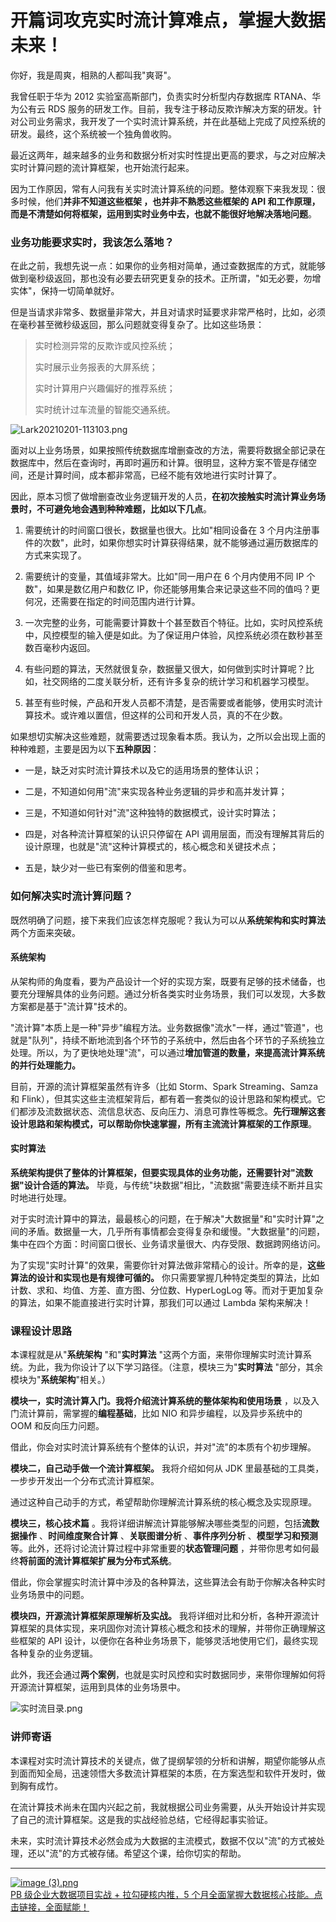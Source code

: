 # 开篇词攻克实时流计算难点，掌握大数据未来！

你好，我是周爽，相熟的人都叫我"爽哥"。

我曾任职于华为 2012 实验室高斯部门，负责实时分析型内存数据库 RTANA、华为公有云 RDS 服务的研发工作。目前，我专注于移动反欺诈解决方案的研发。针对公司业务需求，我开发了一个实时流计算系统，并在此基础上完成了风控系统的研发。最终，这个系统被一个独角兽收购。

最近这两年，越来越多的业务和数据分析对实时性提出更高的要求，与之对应解决实时计算问题的流计算框架，也开始流行起来。

因为工作原因，常有人问我有关实时流计算系统的问题。整体观察下来我发现：很多时候，他们**并非不知道这些框架 ，也并非不熟悉这些框架的 API 和工作原理，而是不清楚如何将框架，运用到实时业务中去，也就不能很好地解决落地问题**。

### 业务功能要求实时，我该怎么落地？

在此之前，我想先说一点：如果你的业务相对简单，通过查数据库的方式，就能够做到毫秒级返回，那也没有必要去研究更复杂的技术。正所谓，"如无必要，勿增实体"，保持一切简单就好。

但是当请求非常多、数据量非常大，并且对请求时延要求非常严格时，比如，必须在毫秒甚至微秒级返回，那么问题就变得复杂了。比如这些场景：
> 实时检测异常的反欺诈或风控系统；  
>
> 实时展示业务报表的大屏系统；  
>
> 实时计算用户兴趣偏好的推荐系统；  
>
> 实时统计过车流量的智能交通系统。


<Image alt="Lark20210201-113103.png" src="https://s0.lgstatic.com/i/image/M00/94/2B/CgqCHmAXdgOAYTACAALv5aYPzHQ441.png"/> 


面对以上业务场景，如果按照传统数据库增删查改的方法，需要将数据全部记录在数据库中，然后在查询时，再即时遍历和计算。很明显，这种方案不管是存储空间，还是计算时间，成本都非常高，已经不能有效地进行实时计算了。

因此，原本习惯了做增删查改业务逻辑开发的人员，**在初次接触实时流计算业务场景时，不可避免地会遇到种种难题，比如以下几点**。

1. 需要统计的时间窗口很长，数据量也很大。比如"相同设备在 3 个月内注册事件的次数"，此时，如果你想实时计算获得结果，就不能够通过遍历数据库的方式来实现了。

2. 需要统计的变量，其值域非常大。比如"同一用户在 6 个月内使用不同 IP 个数"，如果是数亿用户和数亿 IP，你还能够用集合来记录这些不同的值吗？更何况，还需要在指定的时间范围内进行计算。

3. 一次完整的业务，可能需要计算数十个甚至数百个特征。比如，实时风控系统中，风控模型的输入便是如此。为了保证用户体验，风控系统必须在数秒甚至数百毫秒内返回。

4. 有些问题的算法，天然就很复杂，数据量又很大，如何做到实时计算呢？比如，社交网络的二度关联分析，还有许多复杂的统计学习和机器学习模型。

5. 甚至有些时候，产品和开发人员都不清楚，是否需要或者能够，使用实时流计算技术。或许难以置信，但这样的公司和开发人员，真的不在少数。

如果想切实解决这些难题，就需要透过现象看本质。我认为，之所以会出现上面的种种难题，主要是因为以下**五种原因**：

* 一是，缺乏对实时流计算技术以及它的适用场景的整体认识；

* 二是，不知道如何用"流"来实现各种业务逻辑的异步和高并发计算；

* 三是，不知道如何针对"流"这种独特的数据模式，设计实时算法；

* 四是，对各种流计算框架的认识只停留在 API 调用层面，而没有理解其背后的设计原理，也就是"流"这种计算模式的，核心概念和关键技术点；

* 五是，缺少对一些已有案例的借鉴和思考。

### 如何解决实时流计算问题？

既然明确了问题，接下来我们应该怎样克服呢？我认为可以从**系统架构和实时算法**两个方面来突破。

#### 系统架构

从架构师的角度看，要为产品设计一个好的实现方案，既要有足够的技术储备，也要充分理解具体的业务问题。通过分析各类实时业务场景，我们可以发现，大多数方案都是基于"流计算"技术的。

"流计算"本质上是一种"异步"编程方法。业务数据像"流水"一样，通过"管道"，也就是"队列"，持续不断地流到各个环节的子系统中，然后由各个环节的子系统独立处理。所以，为了更快地处理"流"，可以通过**增加管道的数量，来提高流计算系统的并行处理能力。**

目前，开源的流计算框架虽然有许多（比如 Storm、Spark Streaming、Samza 和 Flink），但其实这些主流框架背后，都有着一套类似的设计思路和架构模式。它们都涉及流数据状态、流信息状态、反向压力、消息可靠性等概念。**先行理解这套设计思路和架构模式，可以帮助你快速掌握，所有主流流计算框架的工作原理**。

#### 实时算法

**系统架构提供了整体的计算框架，但要实现具体的业务功能，还需要针对"流数据"设计合适的算法。** 毕竟，与传统"块数据"相比，"流数据"需要连续不断并且实时地进行处理。

对于实时流计算中的算法，最最核心的问题，在于解决"大数据量"和"实时计算"之间的矛盾。数据量一大，几乎所有事情都会变得复杂和缓慢。"大数据量"的问题，集中在四个方面：时间窗口很长、业务请求量很大、内存受限、数据跨网络访问。

为了实现"实时计算"的效果，需要你针对算法做非常精心的设计。所幸的是，**这些算法的设计和实现也是有规律可循的。** 你只需要掌握几种特定类型的算法，比如计数、求和、均值、方差、直方图、分位数、HyperLogLog 等。而对于更加复杂的算法，如果不能直接进行实时计算，那我们可以通过 Lambda 架构来解决！

### 课程设计思路

本课程就是从"**系统架构** "和"**实时算法** "这两个方面，来带你理解实时流计算系统。为此，我为你设计了以下学习路径。（注意，模块三为"**实时算法** "部分，其余模块为"**系统架构**"相关。）

**模块一，实时流计算入门。**我将介绍流计算系统的**整体架构和使用场景** ，以及入门流计算前，需掌握的**编程基础**，比如 NIO 和异步编程，以及异步系统中的 OOM 和反向压力问题。

借此，你会对实时流计算系统有个整体的认识，并对"流"的本质有个初步理解。

**模块二，自己动手做一个流计算框架。** 我将介绍如何从 JDK 里最基础的工具类，一步步开发出一个分布式流计算框架。

通过这种自己动手的方式，希望帮助你理解流计算系统的核心概念及实现原理。

**模块三，核心技术篇** 。我将详细讲解流计算能够解决哪些类型的问题，包括**流数据操作** 、**时间维度聚合计算** 、**关联图谱分析** 、**事件序列分析** 、**模型学习和预测** 等。此外，还将讨论流计算过程中非常重要的**状态管理问题** ，并带你思考如何最终**将前面的流计算框架扩展为分布式系统**。

借此，你会掌握实时流计算中涉及的各种算法，这些算法会有助于你解决各种实时业务场景中的问题。

**模块四，开源流计算框架原理解析及实战。** 我将详细对比和分析，各种开源流计算框架的具体实现，来巩固你对流计算核心概念和技术的理解，并带你正确理解这些框架的 API 设计，以便你在各种业务场景下，能够灵活地使用它们，最终实现各种复杂的业务逻辑。

此外，我还会通过**两个案例**，也就是实时风控和实时数据同步，来带你理解如何将开源流计算框架，运用到具体的业务场景中。


<Image alt="实时流目录.png" src="https://s0.lgstatic.com/i/image2/M01/0C/13/Cip5yGAXa1WAMruDAAOzAqqRkMo633.png"/> 


### 讲师寄语

本课程对实时流计算技术的关键点，做了提纲挈领的分析和讲解，期望你能够从点到面而知全局，迅速领悟大多数流计算框架的本质，在方案选型和软件开发时，做到胸有成竹。

在流计算技术尚未在国内兴起之前，我就根据公司业务需要，从头开始设计并实现了自己的流计算框架。这是我的实战经验总结，它经得起事实验证。

未来，实时流计算技术必然会成为大数据的主流模式，数据不仅以"流"的方式被处理，还以"流"的方式被存储。希望这个课，给你切实的帮助。

*** ** * ** ***

[
<Image alt="image (3).png" src="https://s0.lgstatic.com/i/image2/M01/0C/98/CgpVE2AZCKKAa8TbAAUCrlmIuEw611.png"/> 
](https://kaiwu.lagou.com/data_enhancement.html?utm_source=lagouedu&utm_medium=zhuanlan&utm_campaign=%E5%A4%A7%E6%95%B0%E6%8D%AE%E5%BC%80%E5%8F%91%E9%AB%98%E8%96%AA%E8%AE%AD%E7%BB%83%E8%90%A5#/index)  
[PB 级企业大数据项目实战 + 拉勾硬核内推，5 个月全面掌握大数据核心技能。点击链接，全面赋能！](https://kaiwu.lagou.com/data_enhancement.html?utm_source=lagouedu&utm_medium=zhuanlan&utm_campaign=%E5%A4%A7%E6%95%B0%E6%8D%AE%E5%BC%80%E5%8F%91%E9%AB%98%E8%96%AA%E8%AE%AD%E7%BB%83%E8%90%A5#/index)

